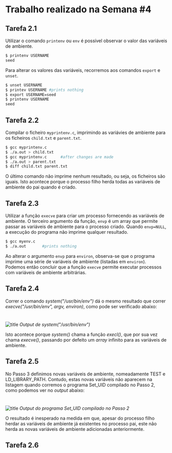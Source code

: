 # Trabalho realizado na Semana #4

## Tarefa 2.1

Utilizar o comando `printenv` ou `env` é possível observar o valor das variáveis de ambiente.

```bash
$ printenv USERNAME
seed
```

Para alterar os valores das variáveis, recorremos aos comandos `export` e `unset`.

```bash
$ unset USERNAME
$ printev USERNAME #prints nothing
$ export USERNAME=seed
$ printenv USERNAME
seed
```

## Tarefa 2.2

Compilar o ficheiro `myprintenv.c`, imprimindo as variávies de ambiente para os ficheiros `child.txt` e `parent.txt`.

```bash
$ gcc myprintenv.c
$ ./a.out > child.txt
$ gcc myprintenv.c      #after changes are made
$ ./a.out > parent.txt
$ diff child.txt parent.txt
```

O último comando não imprime nenhum resultado, ou seja, os ficheiros são iguais. Isto acontece porque o processo filho herda todas as variáveis de ambiente do pai quando é criado.

## Tarefa 2.3

Utilizar a função `execve` para criar um processo fornecendo as variáveis de ambiente. O terceiro argumento da função, `envp` é um array que permite passar as variáveis de ambiente para o processo criado.
Quando `envp=NULL`, a execução do programa não imprime qualquer resultado.

```bash
$ gcc myenv.c
$ ./a.out       #prints nothing
```

Ao alterar o argumento `envp` para `environ`, observa-se que o programa imprime uma série de variáveis de ambiente (listadas em `environ`). Podemos então concluir que a função `execve` permite executar processos com variáveis de ambiente arbitrárias.

## Tarefa 2.4

Correr o comando *system("/usr/bin/env")* dá o mesmo resultado que correr *execve("/usr/bin/env", argv, environ)*, como pode ser verificado abaixo:
#

![title](images/2_4.png)
*Output de system("/usr/bin/env")*

Isto acontece porque *system()* chama a função *execl()*, que por sua vez chama *execve()*, passando por defeito um *array* infinito para as variáveis de ambiente.

## Tarefa 2.5


No Passo 3 definimos novas variáveis de ambiente, nomeadamente TEST e LD_LIBRARY_PATH. Contudo, estas novas variáveis não aparecem na listagem quando corremos o programa Set_UID compilado no Passo 2, como podemos ver no *output* abaixo:

#
![title](images/2_5.png)
*Output do programa Set_UID  compilado no Passo 2*

O resultado  é inesperado na medida em que, apesar do processo filho herdar as variáveis de ambiente já existentes no processo pai, este não herda as novas variáveis de ambiente adicionadas anteriormente.

## Tarefa 2.6



